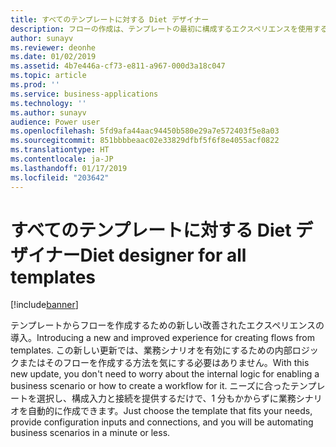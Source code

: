 ```yaml
---
title: すべてのテンプレートに対する Diet デザイナー
description: フローの作成は、テンプレートの最初に構成するエクスペリエンスを使用するととても簡単です。ユーザーは、必要なパラメーターを指定して実行するだけです。
author: sunayv
ms.reviewer: deonhe
ms.date: 01/02/2019
ms.assetid: 4b7e446a-cf73-e811-a967-000d3a18c047
ms.topic: article
ms.prod: ''
ms.service: business-applications
ms.technology: ''
ms.author: sunayv
audience: Power user
ms.openlocfilehash: 5fd9afa44aac94450b580e29a7e572403f5e8a03
ms.sourcegitcommit: 851bbbbeaac02e33829dfbf5f6f8e4055acf0822
ms.translationtype: HT
ms.contentlocale: ja-JP
ms.lasthandoff: 01/17/2019
ms.locfileid: "203642"
---
```

# <a name="diet-designer-for-all-templates"></a><span data-ttu-id="d2032-103">すべてのテンプレートに対する Diet デザイナー</span><span class="sxs-lookup"><span data-stu-id="d2032-103">Diet designer for all templates</span></span>


[!include[banner](../../includes/banner.md)]

<span data-ttu-id="d2032-104">テンプレートからフローを作成するための新しい改善されたエクスペリエンスの導入。</span><span class="sxs-lookup"><span data-stu-id="d2032-104">Introducing a new and improved experience for creating flows from templates.</span></span> <span data-ttu-id="d2032-105">この新しい更新では、業務シナリオを有効にするための内部ロジックまたはそのフローを作成する方法を気にする必要はありません。</span><span class="sxs-lookup"><span data-stu-id="d2032-105">With this new update, you don't need to worry about the internal logic for enabling a business scenario or how to create a workflow for it.</span></span> <span data-ttu-id="d2032-106">ニーズに合ったテンプレートを選択し、構成入力と接続を提供するだけで、1 分もかからずに業務シナリオを自動的に作成できます。</span><span class="sxs-lookup"><span data-stu-id="d2032-106">Just choose the template that fits your needs, provide configuration inputs and connections, and you will be automating business scenarios in a minute or less.</span></span>
